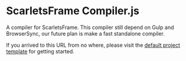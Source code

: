 # ScarletsFrame Compiler.js
A compiler for ScarletsFrame.
This compiler still depend on Gulp and BrowserSync, our future plan is make a fast standalone compiler.

If you arrived to this URL from no where, please visit the [default project template](https://github.com/StefansArya/scarletsframe-default) for getting started.